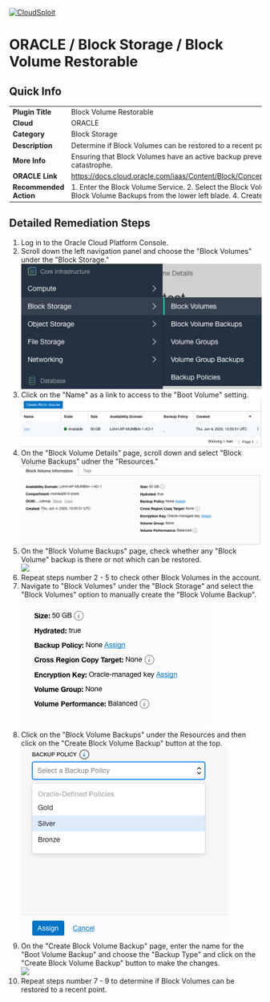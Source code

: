 [![CloudSploit](https://cloudsploit.com/img/logo-new-big-text-100.png "CloudSploit")](https://cloudsploit.com)

# ORACLE / Block Storage / Block Volume Restorable

## Quick Info

| | |
|-|-|
| **Plugin Title** | Block Volume Restorable |
| **Cloud** | ORACLE |
| **Category** | Block Storage |
| **Description** | Determine if Block Volumes can be restored to a recent point. |
| **More Info** | Ensuring that Block Volumes have an active backup prevents data loss in the case of a catastrophe. |
| **ORACLE Link** | https://docs.cloud.oracle.com/iaas/Content/Block/Concepts/blockvolumebackups.htm |
| **Recommended Action** | 1. Enter the Block Volume Service. 2. Select the Block Volume in question. 3. Select Block Volume Backups from the lower left blade. 4. Create a manual backup. |

## Detailed Remediation Steps
1. Log in to the Oracle Cloud Platform Console.
2. Scroll down the left navigation panel and choose the "Block Volumes" under the "Block Storage." </br> <img src="/resources/oracle/blockstorage/block-volume-backup-enabled/step2.png"/>
3. Click on the "Name" as a link to access to the "Boot Volume" setting.</br> <img src="/resources/oracle/blockstorage/block-volume-backup-enabled/step3.png"/>
4. On the "Block Volume Details" page, scroll down and select "Block Volume Backups" udner the "Resources."</br> <img src="/resources/oracle/blockstorage/block-volume-backup-enabled/step4.png"/>
5. On the "Block Volume Backups" page, check whether any "Block Volume" backup is there or not which can be restored.</br> <img src="/resources/oracle/blockstorage/block-volume-backup-enabled/step5.png"/>
6. Repeat steps number 2 - 5 to check other Block Volumes in the account.</br>
7. Navigate to "Block Volumes" under the "Block Storage" and select the "Block Volumes" option to manually create  the "Block Volume Backup".</br> <img src="/resources/oracle/blockstorage/block-volume-backup-enabled/step7.png"/>
8. Click on the "Block Volume Backups" under the Resources and then click on the "Create Block Volume Backup" button at the top.</br> <img src="/resources/oracle/blockstorage/block-volume-backup-enabled/step8.png"/>
9. On the "Create Block Volume Backup" page, enter the name for the "Boot Volume Backup" and choose the "Backup Type" and click on the "Create Block Volume Backup" button to make the changes.</br> <img src="/resources/oracle/blockstorage/block-volume-backup-enabled/step9.png"/>
10. Repeat steps number 7 - 9 to determine if Block Volumes can be restored to a recent point.</br>
